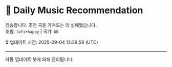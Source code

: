 
# 🎵 Daily Music Recommendation

죄송합니다. 추천 곡을 가져오는 데 실패했습니다.  
조합: `lofi+happy` | 국가: `GB`

⏳ 업데이트 시간: 2025-09-04 13:29:58 (UTC)

---
자동 업데이트 봇에 의해 관리됩니다.
